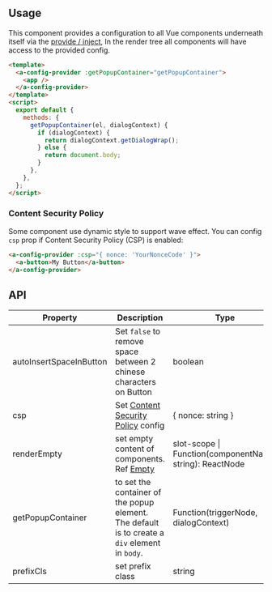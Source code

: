 ## Usage

This component provides a configuration to all Vue components underneath itself via the [provide / inject](https://vuejs.org/v2/api/#provide-inject), In the render tree all components will have access to the provided config.

```html
<template>
  <a-config-provider :getPopupContainer="getPopupContainer">
    <app />
  </a-config-provider>
</template>
<script>
  export default {
    methods: {
      getPopupContainer(el, dialogContext) {
        if (dialogContext) {
          return dialogContext.getDialogWrap();
        } else {
          return document.body;
        }
      },
    },
  };
</script>
```

### Content Security Policy

Some component use dynamic style to support wave effect. You can config `csp` prop if Content Security Policy (CSP) is enabled:

```html
<a-config-provider :csp="{ nonce: 'YourNonceCode' }">
  <a-button>My Button</a-button>
</a-config-provider>
```

## API

| Property | Description | Type | Default |
| --- | --- | --- | --- |
| autoInsertSpaceInButton | Set `false` to remove space between 2 chinese characters on Button | boolean | true |
| csp | Set [Content Security Policy](https://developer.mozilla.org/en-US/docs/Web/HTTP/CSP) config | { nonce: string } | - |
| renderEmpty | set empty content of components. Ref [Empty](#/components/empty/) | slot-scope \| Function(componentName: string): ReactNode | - |
| getPopupContainer | to set the container of the popup element. The default is to create a `div` element in `body`. | Function(triggerNode, dialogContext) | `() => document.body` |
| prefixCls | set prefix class | string | ant |
